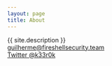 ```yaml
---
layout: page
title: About
---
```

{{ site.description }}
<br>
guilherme@fireshellsecurity.team
<br>
<a href="https://twitter.com/k33r0k">Twitter @k33r0k</a>
